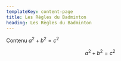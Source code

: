 ```yaml
---
templateKey: content-page
title: Les Règles du Badminton
heading: Les Règles du Badminton
---
```

Contenu $a^2 + b^2 = c^2$

$$
a^2 + b^2 = c^2
$$